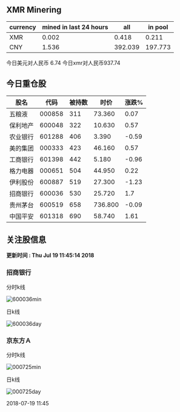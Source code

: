## XMR Minering

|currency|mined in last 24 hours|all|in pool|
|---|---|---|---|
|XMR|0.002|0.418|0.211|
|CNY|1.536|392.039|197.773|

今日美元对人民币 6.74	今日xmr对人民币937.74


## 今日重仓股 

|股名|代码|被持数|时价|涨跌%|
|---|---|---|---|---|
|五粮液|000858|311|73.360|0.07|
|保利地产|600048|322|10.630|0.57|
|农业银行|601288|406|3.390|-0.59|
|美的集团|000333|423|46.160|0.57|
|工商银行|601398|442|5.180|-0.96|
|格力电器|000651|504|44.950|0.22|
|伊利股份|600887|519|27.300|-1.23|
|招商银行|600036|530|25.720|1.7|
|贵州茅台|600519|658|736.800|-0.09|
|中国平安|601318|690|58.740|1.61|

## 关注股信息
**更新时间 : Thu Jul 19 11:45:14 2018**
### 招商银行 
分时k线

![600036min](http://image.sinajs.cn/newchart/min/n/sh600036.gif)

日k线

![600036day](http://image.sinajs.cn/newchart/daily/n/sh600036.gif)

### 京东方Ａ 
分时k线

![000725min](http://image.sinajs.cn/newchart/min/n/sz000725.gif)

日k线

![000725day](http://image.sinajs.cn/newchart/daily/n/sz000725.gif)

2018-07-19 11:45